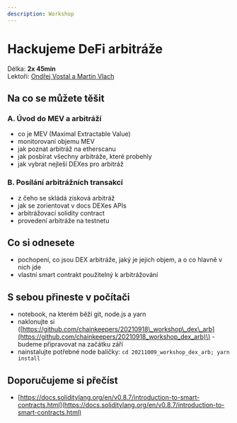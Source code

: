```yaml
---
description: Workshop
---
```


# Hackujeme DeFi arbitráže

Délka: **2x 45min**  
Lektoři: [Ondřej Vostal a Martin Vlach](../../prednasejici.md#ondrej-vostal-martin-vlach)

## Na co se můžete těšit

### A. Úvod do MEV a arbitráží

* co je MEV \(Maximal Extractable Value\)
* monitorovaní objemu MEV
* jak poznat arbitráž na etherscanu
* jak posbírat všechny arbitráže, které probehly
* jak vybrat nejleší DEXes pro arbitráž

### B. Posílání arbitrážních transakcí

* z čeho se skládá zisková arbitráž
* jak se zorientovat v docs DEXes APIs
* arbitrážovací solidity contract
* provedení arbitráže na testnetu

## Co si odnesete

* pochopení, co jsou DEX arbitráže, jaký je jejich objem, a o co hlavně v nich jde
* vlastní smart contrakt použitelný k arbitrážování

## S sebou přineste v počítači

* notebook, na kterém běží git, node.js a yarn
* naklonujte si \([https://github.com/chainkeepers/20210918\_workshop\_dex\_arb](https://github.com/chainkeepers/20210918_workshop_dex_arb)\) - budeme připravovat na začátku září
* nainstalujte potřebné node balíčky: `cd 20211009_workshop_dex_arb; yarn install`

## Doporučujeme si přečíst

* [https://docs.soliditylang.org/en/v0.8.7/introduction-to-smart-contracts.html](https://docs.soliditylang.org/en/v0.8.7/introduction-to-smart-contracts.html)

